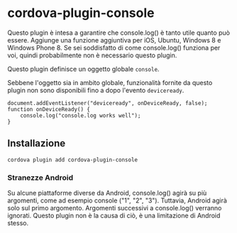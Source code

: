 <!---
    Licensed to the Apache Software Foundation (ASF) under one
    or more contributor license agreements.  See the NOTICE file
    distributed with this work for additional information
    regarding copyright ownership.  The ASF licenses this file
    to you under the Apache License, Version 2.0 (the
    "License"); you may not use this file except in compliance
    with the License.  You may obtain a copy of the License at

      http://www.apache.org/licenses/LICENSE-2.0

    Unless required by applicable law or agreed to in writing,
    software distributed under the License is distributed on an
    "AS IS" BASIS, WITHOUT WARRANTIES OR CONDITIONS OF ANY
    KIND, either express or implied.  See the License for the
    specific language governing permissions and limitations
    under the License.
-->

# cordova-plugin-console

Questo plugin è intesa a garantire che console.log() è tanto utile quanto può essere. Aggiunge una funzione aggiuntiva
per iOS, Ubuntu, Windows 8 e Windows Phone 8. Se sei soddisfatto di come console.log() funziona per voi, quindi
probabilmente non è necessario questo plugin.

Questo plugin definisce un oggetto globale `console`.

Sebbene l'oggetto sia in ambito globale, funzionalità fornite da questo plugin non sono disponibili fino a dopo
l'evento `deviceready`.

    document.addEventListener("deviceready", onDeviceReady, false);
    function onDeviceReady() {
        console.log("console.log works well");
    }

## Installazione

    cordova plugin add cordova-plugin-console

### Stranezze Android

Su alcune piattaforme diverse da Android, console.log() agirà su più argomenti, come ad esempio console ("1", "2", "3").
Tuttavia, Android agirà solo sul primo argomento. Argomenti successivi a console.log() verranno ignorati. Questo plugin
non è la causa di ciò, è una limitazione di Android stesso.
